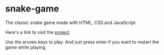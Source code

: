 # snake-game
The classic snake game made with HTML, CSS and JavaScript.

<p>Here's a link to visit the <a href="https://carloschavez60.github.io/snake-game" target="_blank">project</a></p>

Use the arrows keys to play. And just press enter if you want to restart the game while playing.
